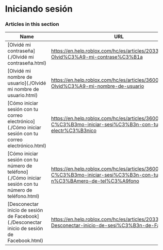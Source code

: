 # Iniciando sesión  
### Articles in this section
Name|URL
-|-
[Olvidé mi contraseña](./Olvidé mi contraseña.html) |https://en.help.roblox.com/hc/es/articles/203313070-Olvid%C3%A9-mi-contrase%C3%B1a
[Olvidé mi nombre de usuario](./Olvidé mi nombre de usuario.html) |https://en.help.roblox.com/hc/es/articles/360028719931-Olvid%C3%A9-mi-nombre-de-usuario
[Cómo iniciar sesión con tu correo electrónico](./Cómo iniciar sesión con tu correo electrónico.html) |https://en.help.roblox.com/hc/es/articles/360000495826-C%C3%B3mo-iniciar-sesi%C3%B3n-con-tu-correo-electr%C3%B3nico
[Cómo iniciar sesión con tu número de teléfono](./Cómo iniciar sesión con tu número de teléfono.html) |https://en.help.roblox.com/hc/es/articles/360031771371-C%C3%B3mo-iniciar-sesi%C3%B3n-con-tu-n%C3%BAmero-de-tel%C3%A9fono
[Desconectar inicio de sesión de Facebook](./Desconectar inicio de sesión de Facebook.html) |https://en.help.roblox.com/hc/es/articles/203313110-Desconectar-inicio-de-sesi%C3%B3n-de-Facebook